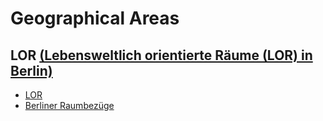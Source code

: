 # Geographical Areas

## LOR [(Lebensweltlich orientierte Räume (LOR) in Berlin)](https://www.berlin.de/sen/sbw/stadtdaten/stadtwissen/sozialraumorientierte-planungsgrundlagen/lebensweltlich-orientierte-raeume/)

+ [LOR](https://fbinter.stadt-berlin.de/fb/wfs/data/senstadt/s_lor_plr_2021?version=2.0.0)
+ [Berliner Raumbezüge](https://www.statistik-berlin-brandenburg.de/raumbezuege)
